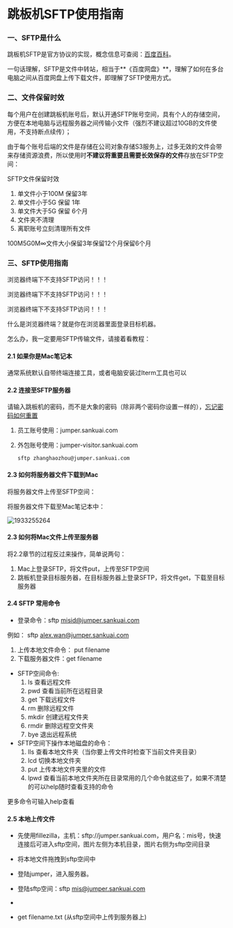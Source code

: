 # 跳板机SFTP使用指南

### 一、SFTP是什么

跳板机SFTP是官方协议的实现，概念信息可查阅：[百度百科](https://baike.baidu.com/item/SSH文件传输协议/2974699?fromtitle=SFTP&fromid=1184182&fr=aladdin)。

一句话理解，SFTP是文件中转站，相当于**《百度网盘》**，理解了如何在多台电脑之间从百度网盘上传下载文件，即理解了SFTP使用方式。



### 二、文件保留时效

每个用户在创建跳板机账号后，默认开通SFTP账号空间，具有个人的存储空间，方便在本地电脑与远程服务器之间传输小文件（强烈不建议超过10GB的文件使用，不支持断点续传）；

由于每个账号后端的文件是存储在公司对象存储S3服务上，过多无效的文件会带来存储资源浪费，所以使用时**不建议将重要且需要长效保存的文件**存放在SFTP空间：

SFTP文件保留时效

1. 单文件小于100M 保留3年
2. 单文件小于5G 保留 1年
3. 单文件大于5G 保留 6个月
4. 文件夹不清理
5. 离职账号立刻清理所有文件



100M5G0M∞文件大小保留3年保留12个月保留6个月



### 三、SFTP使用指南

浏览器终端下不支持SFTP访问！！！

浏览器终端下不支持SFTP访问！！！

浏览器终端下不支持SFTP访问！！！

什么是浏览器终端？就是你在浏览器里面登录目标机器。

怎么办，我一定要用SFTP传输文件，请接着看教程：

#### **2.1 如果你是Mac笔记本**

通常系统默认自带终端连接工具，或者电脑安装过Iterm工具也可以

#### **2.2 连接至SFTP服务器**

请输入跳板机的密码，而不是大象的密码（除非两个密码你设置一样的），[忘记密码如何重置](https://km.sankuai.com/page/125641680#id-忘记密码)

1. 员工账号使用：jumper.sankuai.com

2. 外包账号使用：jumper-visitor.sankuai.com

   ```shell
   sftp zhanghaozhou@jumper.sankuai.com
   ```

   



#### 2.3 如何将服务器文件下载到Mac

将服务器文件上传至SFTP空间：

将服务器文件下载至Mac笔记本中：

![1933255264](/Users/zhz/Documents/1933255264.png)

#### 2.3 如何将Mac文件上传至服务器

将2.2章节的过程反过来操作，简单说两句：

1. Mac上登录SFTP，将文件put，上传至SFTP空间
2. 跳板机登录目标服务器，在目标服务器上登录SFTP，将文件get，下载至目标服务器



#### 2.4 SFTP 常用命令

- 登录命令：sftp [misid@jumper.sankuai.com](mailto:misid@jumper.sankuai.com)

例如： sftp [alex.wan@jumper.sankuai.com](mailto:alex.wan@jumper.sankuai.com)

1. 上传本地文件命令： put filename
2. 下载服务器文件：get filename

- SFTP空间命令:
  1. ls 查看远程文件
  2. pwd 查看当前所在远程目录
  3. get 下载远程文件
  4. rm 删除远程文件
  5. mkdir 创建远程文件夹
  6. rmdir 删除远程空文件夹
  7. bye 退出远程系统
- SFTP空间下操作本地磁盘的命令：
  1. lls 查看本地文件夹（当你要上传文件时检查下当前文件夹目录）
  2. lcd 切换本地文件夹
  3. put 上传本地文件夹里的文件
  4. lpwd 查看当前本地文件夹所在目录常用的几个命令就这些了，如果不清楚的可以help随时查看支持的命令 

更多命令可输入help查看



#### 2.5 本地上传文件

- 先使用fillezilla，主机：sftp://jumper.sankuai.com，用户名：mis号，快速连接后可进入sftp空间，图片左侧为本机目录，图片右侧为sftp空间目录

- 将本地文件拖拽到sftp空间中

- 登陆jumper，进入服务器。

- 登陆sftp空间：sftp mis@jumper.sankuai.com
- 

- get filename.txt (从sftp空间中上传到服务器上)